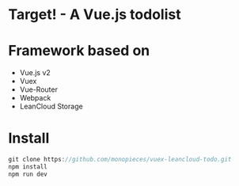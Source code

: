 # Target! - A Vue.js todolist

# Framework based on
- Vue.js v2
- Vuex
- Vue-Router
- Webpack
- LeanCloud Storage

# Install
```javascript
git clone https://github.com/monopieces/vuex-leancloud-todo.git
npm install
npm run dev
```
